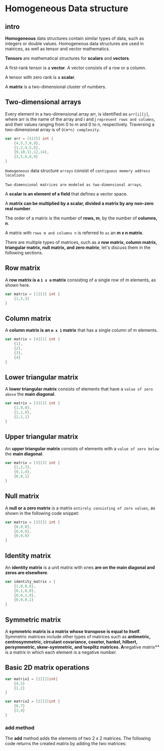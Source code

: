 # Homogeneous Data structure

## intro

**Homogeneous** data structures contain similar types of data, such as integers or double values. Homogeneous data structures are used in matrices, as well as tensor and vector mathematics.

**Tensors** are mathematical structures for **scalars** and **vectors**.

A first-rank tensor is a **vector**. A vector consists of a row or a column.

A tensor with zero rank is a **scalar**.

A **matrix** is a two-dimensional cluster of numbers.

## Two-dimensional arrays

Every element in a two-dimensional array arr, is identified as `arr[i][j]`, where arr is the name of the array and i and j `represent rows and columns`, and their values ranging from 0 to m and 0 to n, respectively. Traversing a two-dimensional array is of `O(m*n) complexity`.

```go
var arr = [4][5] int {
    {4,5,7,8,9},
    {1,2,4,5,6},
    {9,10,11,12,14},
    {3,5,6,8,9}
}
```

`Homogeneous` data structure `arrays` consist of `contiguous memory address locations`

`Two-dimensional matrices are modeled as two-dimensional arrays`.

A **scalar is an element of a field** that defines a vector space.

A **matrix can be multiplied by a scalar, divided a matrix by any non-zero real number**.

The order of a matrix is the number of **rows, m**, by the number of **columns, n**.

A matrix with `rows m and columns n` is referred to `as` an **m x n matrix**.

There are multiple types of matrices, such as a **row matrix, column matrix, triangular matrix, null matrix, and zero matrix**; let's discuss them in the following sections.

## Row matrix

A **row matrix is a `1 x m` matrix** consisting of a single row of m elements, as shown here.

```go
var matrix = [1][3] int {
    {1,2,3}
}
```

## Column matrix

A **column matrix is an `m x 1` matrix** that has a single column of m elements.

```go
var matrix = [4][1] int {
    {1},
    {2},
    {3},
    {4}
}
```

## Lower triangular matrix

A **lower triangular matrix** consists of elements that have a `value of zero above` the **main diagonal**.

```go
var matrix = [3][3] int {
    {1,0,0},
    {1,1,0},
    {2,1,1}
}
```

## Upper triangular matrix

An **upper triangular matrix** consists of elements with a `value of zero below` the **main diagonal**.

```go
var matrix = [3][3] int {
    {1,2,3},
    {0,1,4},
    {0,0,1}
}
```

## Null matrix

A **null or a zero matrix** is a matrix `entirely consisting of zero values`, as shown in the following code snippet:

```go
var matrix = [3][3] int {
    {0,0,0},
    {0,0,0},
    {0,0,0}
}
```

## Identity matrix

An **identity matrix** is a unit matrix with ones **are on the main diagonal and zeros are elsewhere**.

```go
var identity_matrix = {
    {1,0,0,0},
    {0,1,0,0},
    {0,0,1,0},
    {0,0,0,1}
}
```

## Symmetric matrix

A **symmetric matrix is a matrix whose transpose is equal to itself**. Symmetric matrices include other types of matrices such as **antimetric, centrosymmetric, circulant covariance, coxeter, hankel, hilbert, persymmetric, skew-symmetric, and toeplitz matrices. A**negative matrix** is a matrix in which each element is a negative number.

## Basic 2D matrix operations

```go
var matrix1 = [2][2]int{
    {4,5}
    {1,2}
}

var matrix2 = [2][2]int {
    {6,7}
    {3,4}
}
```

### add method

The **add** method adds the elements of two 2 x 2 matrices. The following code returns the created matrix by adding the two matrices:

```go

```
